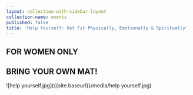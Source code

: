 ```yaml
---
layout: collection-with-sidebar-layout
collection-name: events
published: false
title: 'Help Yourself: Get Fit Physically, Emotionally & Spiritually'
---
```

## FOR WOMEN ONLY  
## BRING YOUR OWN MAT!

![help yourself.jpg]({{site.baseurl}}/media/help yourself.jpg)
